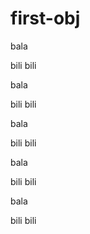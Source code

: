 # first-obj



bala  



bili  bili



bala  



bili  bili


bala  



bili  bili




bala  



bili  bili



bala  



bili  bili
